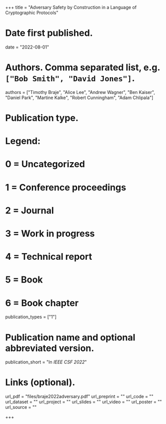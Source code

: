 +++
title = "Adversary Safety by Construction in a Language of Cryptographic Protocols"

# Date first published.
date = "2022-08-01"

# Authors. Comma separated list, e.g. `["Bob Smith", "David Jones"]`.
authors = ["Timothy Braje", "Alice Lee", "Andrew Wagner", "Ben Kaiser", "Daniel Park", "Martine Kalke", "Robert Cunningham", "Adam Chlipala"]

# Publication type.
# Legend:
# 0 = Uncategorized
# 1 = Conference proceedings
# 2 = Journal
# 3 = Work in progress
# 4 = Technical report
# 5 = Book
# 6 = Book chapter
publication_types = ["1"]

# Publication name and optional abbreviated version.
publication_short = "In *IEEE CSF 2022*"

# Links (optional).
url_pdf = "files/braje2022adversary.pdf"
url_preprint = ""
url_code = ""
url_dataset = ""
url_project = ""
url_slides = ""
url_video = ""
url_poster = ""
url_source = ""

+++

